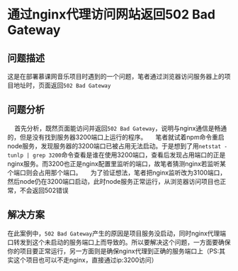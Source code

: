 # 通过nginx代理访问网站返回502 Bad Gateway

## 问题描述

这是在部署慕课网音乐项目时遇到的一个问题，笔者通过浏览器访问服务器上的项目地址时，页面返回`502 Bad Gateway`

## 问题分析

&nbsp;&nbsp;&nbsp;&nbsp;首先分析，既然页面能访问并返回`502 Bad Gateway`，说明与nginx通信是畅通的，但是没有找到服务器3200端口上运行的程序。
&nbsp;&nbsp;&nbsp;&nbsp;笔者就试着npm命令重启node服务，发现服务器的3200端口已被占用无法启动。于是想到了用`netstat -tunlp | grep 3200`命令查看是谁在使用3200端口，查看后发现占用端口的正是nginx服务。而3200也正是nginx配置里监听的端口，故笔者猜测nginx若监听某个端口则会占用那个端口。
&nbsp;&nbsp;&nbsp;&nbsp;为了验证想法，笔者把nginx监听改为3100端口，然后node仍在3200端口启动，此时node服务正常运行，从浏览器访问项目也正常，不会返回502错误

## 解决方案

在此案例中，`502 Bad Gateway`产生的原因是项目服务没启动，同时nginx代理端口转发到这个未启动的服务端口上而导致的。所以要解决这个问题，一方面要确保你的项目要正常运行，另一方面则是确保nginx代理到正确的服务端口上（PS:其实这个项目也可以不走nginx，直接通过ip:3200访问）
